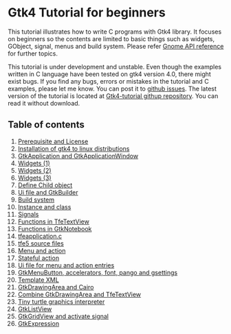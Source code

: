 # Gtk4 Tutorial for beginners

This tutorial illustrates how to write C programs with Gtk4 library.
It focuses on beginners so the contents are limited to basic things such as widgets, GObject, signal, menus and build system.
Please refer [Gnome API reference](https://developer.gnome.org/) for further topics.

This tutorial is under development and unstable.
Even though the  examples written in C language have been tested on gtk4 version 4.0,
there might exist bugs.
If you find any bugs, errors or mistakes in the tutorial and C examples,
please let me know.
You can post it to [github issues](https://github.com/ToshioCP/Gtk4-tutorial/issues).
The latest version of the tutorial is located at [Gtk4-tutorial githup repository](https://github.com/ToshioCP/Gtk4-tutorial).
You can read it without download.


## Table of contents


1. [Prerequisite and License](gfm/sec1.md)
1. [Installation of gtk4 to linux distributions](gfm/sec2.md)
1. [GtkApplication and GtkApplicationWindow](gfm/sec3.md)
1. [Widgets (1)](gfm/sec4.md)
1. [Widgets (2)](gfm/sec5.md)
1. [Widgets (3)](gfm/sec6.md)
1. [Define Child object](gfm/sec7.md)
1. [Ui file and GtkBuilder](gfm/sec8.md)
1. [Build system](gfm/sec9.md)
1. [Instance and class](gfm/sec10.md)
1. [Signals](gfm/sec11.md)
1. [Functions in TfeTextView](gfm/sec12.md)
1. [Functions in GtkNotebook](gfm/sec13.md)
1. [tfeapplication.c](gfm/sec14.md)
1. [tfe5 source files](gfm/sec15.md)
1. [Menu and action](gfm/sec16.md)
1. [Stateful action](gfm/sec17.md)
1. [Ui file for menu and action entries](gfm/sec18.md)
1. [GtkMenuButton, accelerators, font, pango and gsettings](gfm/sec19.md)
1. [Template XML](gfm/sec20.md)
1. [GtkDrawingArea and Cairo](gfm/sec21.md)
1. [Combine GtkDrawingArea and TfeTextView](gfm/sec22.md)
1. [Tiny turtle graphics interpreter](gfm/sec23.md)
1. [GtkListView](gfm/sec24.md)
1. [GtkGridView and activate signal](gfm/sec25.md)
1. [GtkExpression](gfm/sec26.md)

